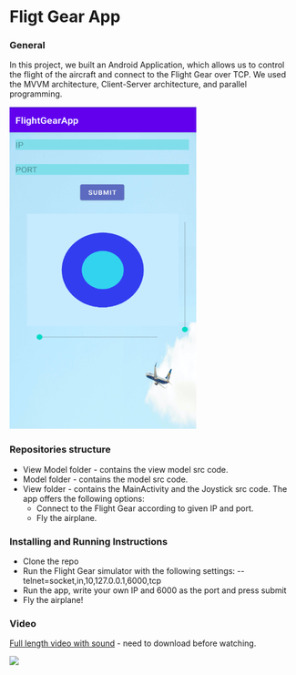 # Fligt Gear App
### General
In this project, we built an Android Application, which allows us to control the flight of the aircraft and connect to the Flight Gear over TCP. We used the MVVM architecture, Client-Server architecture, and parallel programming.

![](app_screen.png)

### Repositories structure
- View Model folder - contains the view model src code.
- Model folder - contains the model src code.
- View folder - contains the MainActivity and the Joystick src code.
The app offers the following options:
	- Connect to the Flight Gear according to given IP and port.
	- Fly the airplane.
  
### Installing and Running Instructions
- Clone the repo
- Run the Flight Gear simulator with the following settings:
--telnet=socket,in,10,127.0.0.1,6000,tcp
- Run the app, write your own IP and 6000 as the port and press submit
- Fly the airplane!

### Video
[Full length video with sound](FG_app_video.mp4) - need to download before watching.

![](FG_app_gif.gif)

